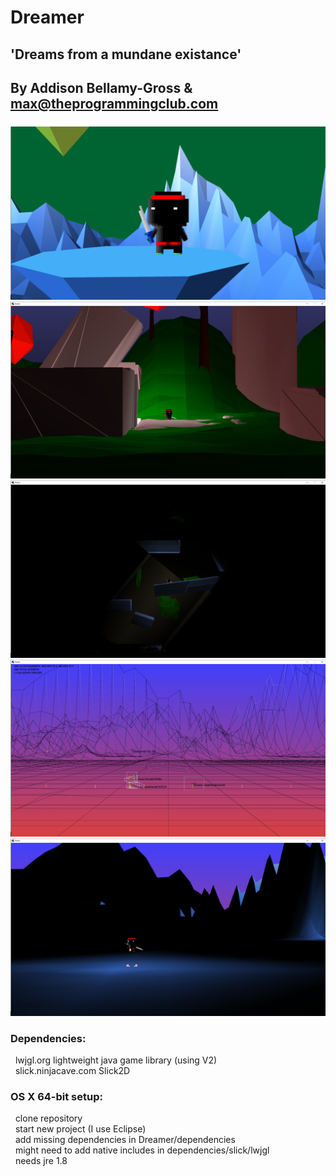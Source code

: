 Dreamer
=======
## 'Dreams from a mundane existance'  
## By Addison Bellamy-Gross & max@theprogrammingclub.com  

![alt text](https://github.com/addisonbgross/Dreamer/blob/master/media/Screenshot%20(20).png)
![alt text](https://github.com/addisonbgross/Dreamer/blob/master/media/Screenshot%20(24).png)
![alt text](https://github.com/addisonbgross/Dreamer/blob/master/media/Screenshot%20(25).png)
![alt text](https://github.com/addisonbgross/Dreamer/blob/master/media/Screenshot%20(27).png)
![alt text](https://github.com/addisonbgross/Dreamer/blob/master/media/Screenshot%20(28).png)

### Dependencies:<br>
&nbsp;&nbsp;lwjgl.org lightweight java game library (using V2)  
&nbsp;&nbsp;slick.ninjacave.com Slick2D  
### OS X 64-bit setup:  
&nbsp;&nbsp;clone repository  
&nbsp;&nbsp;start new project (I use Eclipse)  
&nbsp;&nbsp;add missing dependencies in Dreamer/dependencies  
&nbsp;&nbsp;might need to add native includes in dependencies/slick/lwjgl  
&nbsp;&nbsp;needs jre 1.8  
